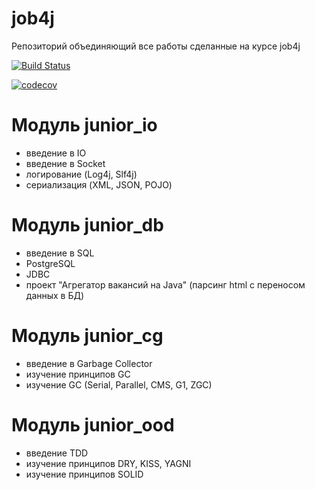 # job4j
Репозиторий объединяющий все работы сделанные на курсе job4j

[![Build Status](https://www.travis-ci.com/stGOST/job4j.svg?branch=master)](https://www.travis-ci.com/stGOST/job4j)

[![codecov](https://codecov.io/gh/stGOST/job4j/branch/master/graph/badge.svg?token=J00S19M9SK)](https://codecov.io/gh/stGOST/job4j)
# Модуль junior_io
- введение в IO
- введение в Socket
- логирование (Log4j, Slf4j)
- сериализация (XML, JSON, POJO)
# Модуль junior_db
- введение в SQL
- PostgreSQL
- JDBC
- проект "Агрегатор вакансий на Java" (парсинг html c переносом данных в БД)
# Модуль junior_cg
- введение в Garbage Collector
- изучение принципов GC
- изучение GC (Serial, Parallel, CMS, G1, ZGC)
# Модуль junior_ood
- введение TDD
- изучение принципов DRY, KISS, YAGNI
- изучение принципов SOLID 
